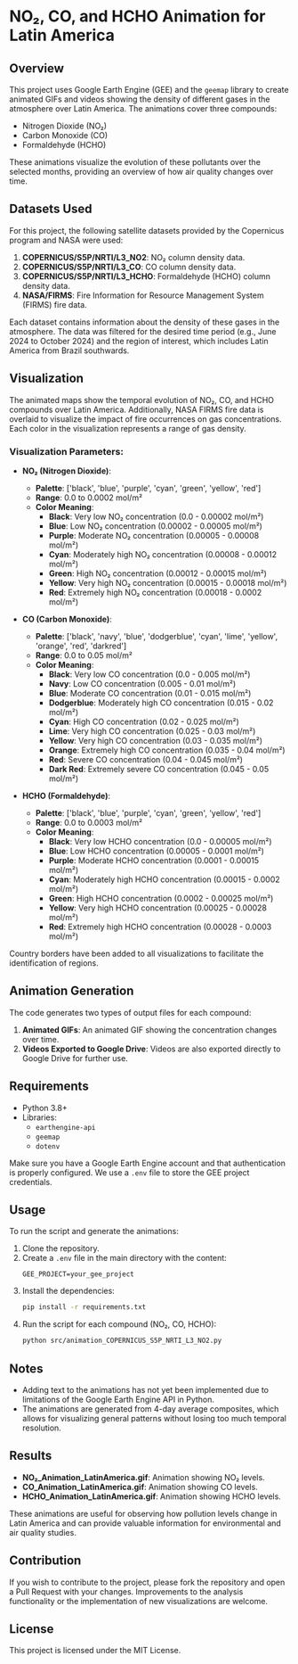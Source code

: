 # NO₂, CO, and HCHO Animation for Latin America

## Overview

This project uses Google Earth Engine (GEE) and the `geemap` library to create animated GIFs and videos showing the density of different gases in the atmosphere over Latin America. The animations cover three compounds:
- Nitrogen Dioxide (NO₂)
- Carbon Monoxide (CO)
- Formaldehyde (HCHO)

These animations visualize the evolution of these pollutants over the selected months, providing an overview of how air quality changes over time.

## Datasets Used

For this project, the following satellite datasets provided by the Copernicus program and NASA were used:

1. **COPERNICUS/S5P/NRTI/L3_NO2**: NO₂ column density data.
2. **COPERNICUS/S5P/NRTI/L3_CO**: CO column density data.
3. **COPERNICUS/S5P/NRTI/L3_HCHO**: Formaldehyde (HCHO) column density data.
4. **NASA/FIRMS**: Fire Information for Resource Management System (FIRMS) fire data.

Each dataset contains information about the density of these gases in the atmosphere. The data was filtered for the desired time period (e.g., June 2024 to October 2024) and the region of interest, which includes Latin America from Brazil southwards.

## Visualization

The animated maps show the temporal evolution of NO₂, CO, and HCHO compounds over Latin America. Additionally, NASA FIRMS fire data is overlaid to visualize the impact of fire occurrences on gas concentrations. Each color in the visualization represents a range of gas density.


### Visualization Parameters:

- **NO₂ (Nitrogen Dioxide)**:
  - **Palette**: ['black', 'blue', 'purple', 'cyan', 'green', 'yellow', 'red']
  - **Range**: 0.0 to 0.0002 mol/m²
  - **Color Meaning**:
    - **Black**: Very low NO₂ concentration (0.0 - 0.00002 mol/m²)
    - **Blue**: Low NO₂ concentration (0.00002 - 0.00005 mol/m²)
    - **Purple**: Moderate NO₂ concentration (0.00005 - 0.00008 mol/m²)
    - **Cyan**: Moderately high NO₂ concentration (0.00008 - 0.00012 mol/m²)
    - **Green**: High NO₂ concentration (0.00012 - 0.00015 mol/m²)
    - **Yellow**: Very high NO₂ concentration (0.00015 - 0.00018 mol/m²)
    - **Red**: Extremely high NO₂ concentration (0.00018 - 0.0002 mol/m²)

- **CO (Carbon Monoxide)**:
  - **Palette**: ['black', 'navy', 'blue', 'dodgerblue', 'cyan', 'lime', 'yellow', 'orange', 'red', 'darkred']
  - **Range**: 0.0 to 0.05 mol/m²
  - **Color Meaning**:
    - **Black**: Very low CO concentration (0.0 - 0.005 mol/m²)
    - **Navy**: Low CO concentration (0.005 - 0.01 mol/m²)
    - **Blue**: Moderate CO concentration (0.01 - 0.015 mol/m²)
    - **Dodgerblue**: Moderately high CO concentration (0.015 - 0.02 mol/m²)
    - **Cyan**: High CO concentration (0.02 - 0.025 mol/m²)
    - **Lime**: Very high CO concentration (0.025 - 0.03 mol/m²)
    - **Yellow**: Very high CO concentration (0.03 - 0.035 mol/m²)
    - **Orange**: Extremely high CO concentration (0.035 - 0.04 mol/m²)
    - **Red**: Severe CO concentration (0.04 - 0.045 mol/m²)
    - **Dark Red**: Extremely severe CO concentration (0.045 - 0.05 mol/m²)

- **HCHO (Formaldehyde)**:
  - **Palette**: ['black', 'blue', 'purple', 'cyan', 'green', 'yellow', 'red']
  - **Range**: 0.0 to 0.0003 mol/m²
  - **Color Meaning**:
    - **Black**: Very low HCHO concentration (0.0 - 0.00005 mol/m²)
    - **Blue**: Low HCHO concentration (0.00005 - 0.0001 mol/m²)
    - **Purple**: Moderate HCHO concentration (0.0001 - 0.00015 mol/m²)
    - **Cyan**: Moderately high HCHO concentration (0.00015 - 0.0002 mol/m²)
    - **Green**: High HCHO concentration (0.0002 - 0.00025 mol/m²)
    - **Yellow**: Very high HCHO concentration (0.00025 - 0.00028 mol/m²)
    - **Red**: Extremely high HCHO concentration (0.00028 - 0.0003 mol/m²)

Country borders have been added to all visualizations to facilitate the identification of regions.

## Animation Generation

The code generates two types of output files for each compound:

1. **Animated GIFs**: An animated GIF showing the concentration changes over time.
2. **Videos Exported to Google Drive**: Videos are also exported directly to Google Drive for further use.

## Requirements

- Python 3.8+
- Libraries:
  - `earthengine-api`
  - `geemap`
  - `dotenv`

Make sure you have a Google Earth Engine account and that authentication is properly configured. We use a `.env` file to store the GEE project credentials.

## Usage

To run the script and generate the animations:

1. Clone the repository.
2. Create a `.env` file in the main directory with the content:
   ```
   GEE_PROJECT=your_gee_project
   ```
3. Install the dependencies:
   ```bash
   pip install -r requirements.txt
   ```
4. Run the script for each compound (NO₂, CO, HCHO):
   ```bash
   python src/animation_COPERNICUS_S5P_NRTI_L3_NO2.py
   ```

## Notes

- Adding text to the animations has not yet been implemented due to limitations of the Google Earth Engine API in Python.
- The animations are generated from 4-day average composites, which allows for visualizing general patterns without losing too much temporal resolution.

## Results

- **NO₂_Animation_LatinAmerica.gif**: Animation showing NO₂ levels.
- **CO_Animation_LatinAmerica.gif**: Animation showing CO levels.
- **HCHO_Animation_LatinAmerica.gif**: Animation showing HCHO levels.

These animations are useful for observing how pollution levels change in Latin America and can provide valuable information for environmental and air quality studies.

## Contribution

If you wish to contribute to the project, please fork the repository and open a Pull Request with your changes. Improvements to the analysis functionality or the implementation of new visualizations are welcome.

## License

This project is licensed under the MIT License.